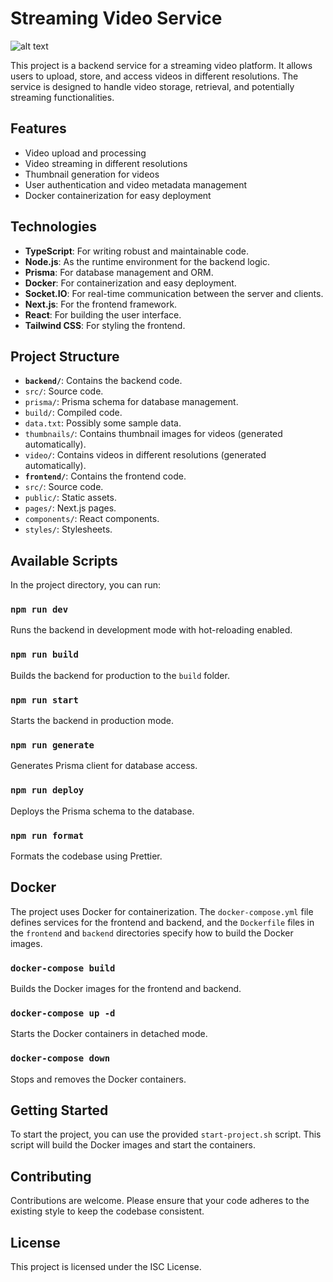 # Streaming Video Service
![alt text](https://via.placeholder.com/150)

This project is a backend service for a streaming video platform. It allows users to upload, store, and access videos in different resolutions. The service is designed to handle video storage, retrieval, and potentially streaming functionalities.

## Features
- Video upload and processing
- Video streaming in different resolutions
- Thumbnail generation for videos
- User authentication and video metadata management
- Docker containerization for easy deployment

## Technologies
- **TypeScript**: For writing robust and maintainable code.
- **Node.js**: As the runtime environment for the backend logic.
- **Prisma**: For database management and ORM.
- **Docker**: For containerization and easy deployment.
- **Socket.IO**: For real-time communication between the server and clients.
- **Next.js**: For the frontend framework.
- **React**: For building the user interface.
- **Tailwind CSS**: For styling the frontend.

## Project Structure
- **`backend/`**: Contains the backend code.
 - `src/`: Source code.
 - `prisma/`: Prisma schema for database management.
 - `build/`: Compiled code.
 - `data.txt`: Possibly some sample data.
 - `thumbnails/`: Contains thumbnail images for videos (generated automatically).
 - `video/`: Contains videos in different resolutions (generated automatically).
- **`frontend/`**: Contains the frontend code.
 - `src/`: Source code.
 - `public/`: Static assets.
 - `pages/`: Next.js pages.
 - `components/`: React components.
 - `styles/`: Stylesheets.


## Available Scripts

In the project directory, you can run:

### `npm run dev`

Runs the backend in development mode with hot-reloading enabled.

### `npm run build`

Builds the backend for production to the `build` folder.

### `npm run start`

Starts the backend in production mode.

### `npm run generate`

Generates Prisma client for database access.

### `npm run deploy`

Deploys the Prisma schema to the database.

### `npm run format`

Formats the codebase using Prettier.

## Docker

The project uses Docker for containerization. The `docker-compose.yml` file defines services for the frontend and backend, and the `Dockerfile` files in the `frontend` and `backend` directories specify how to build the Docker images.

### `docker-compose build`

Builds the Docker images for the frontend and backend.

### `docker-compose up -d`

Starts the Docker containers in detached mode.

### `docker-compose down`

Stops and removes the Docker containers.

## Getting Started

To start the project, you can use the provided `start-project.sh` script. This script will build the Docker images and start the containers.

## Contributing

Contributions are welcome. Please ensure that your code adheres to the existing style to keep the codebase consistent.

## License

This project is licensed under the ISC License.